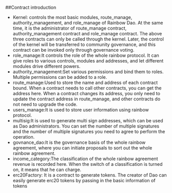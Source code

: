 ##Contract introduction
- Kernel: controls the most basic modules, route_manage, authority_management, and role_manage of Rainbow Dao.
At the same time, it is the administrator of route_manage contract, authority_management contract and role_manage contract. 
The above three contracts can only be called through the kernel. 
Later, the control of the kernel will be transferred to community governance, and this contract can be invoked only through governance voting.
- role_manage:It controls the role of the whole rainbow protocol. It can give roles to various controls, modules and addresses, and let different modules drive different powers.
- authority_management:Set various permissions and bind them to roles. Multiple permissions can be added to a role.
- route_manage:Used to store the name and address of each contract bound. When a contract needs to call other contracts, you can get the address here. When a contract changes its address, you only need to update the contract address in route_manage, and other contracts do not need to upgrade the code.
- users_manage:It is used to store user information using rainbow protocol.
- multisig:It is used to generate multi sign addresses, which can be used as Dao administrators. You can set the number of multiple signatures and the number of multiple signatures you need to agree to perform the operation. 
- govnance_dao:It is the governance basis of the whole rainbow agreement, where you can initiate proposals to sort out the whole rainbow agreement.
- income_category:The classification of the whole rainbow agreement revenue is recorded here. When the switch of a classification is turned on, it means that he can charge.
- erc20Factory: It is a contract to generate tokens. The creator of Dao can easily generate erc20 tokens by passing in the basic information of tokens

